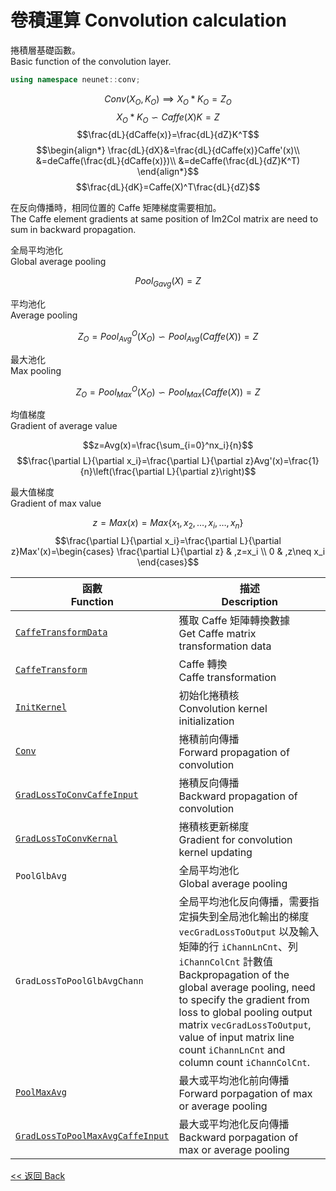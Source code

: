 # 卷積運算 Convolution calculation

捲積層基礎函數。\
Basic function of the convolution layer.

```c++
using namespace neunet::conv;
```

$$Conv(X_O,K_O) \implies X_O*K_O=Z_O$$
$$X_O*K_O \backsim Caffe(X)K=Z$$
$$\frac{dL}{dCaffe(x)}=\frac{dL}{dZ}K^T$$
$$\begin{align*}
    \frac{dL}{dX}&=\frac{dL}{dCaffe(x)}Caffe'(x)\\
    &=deCaffe(\frac{dL}{dCaffe(x)})\\
    &=deCaffe(\frac{dL}{dZ}K^T)
\end{align*}$$
$$\frac{dL}{dK}=Caffe(X)^T\frac{dL}{dZ}$$

在反向傳播時，相同位置的 Caffe 矩陣梯度需要相加。\
The Caffe element gradients at same position of Im2Col matrix are need to sum in backward propagation.

全局平均池化\
Global average pooling

$$Pool_{Gavg}(X)=Z$$

平均池化\
Average pooling

$$Z_O=Pool_{Avg}^O(X_O) \backsim Pool_{Avg}(Caffe(X))=Z$$

最大池化\
Max pooling

$$Z_O=Pool_{Max}^O(X_O) \backsim Pool_{Max}(Caffe(X))=Z$$

均值梯度\
Gradient of average value

$$z=Avg(x)=\frac{\sum_{i=0}^nx_i}{n}$$
$$\frac{\partial L}{\partial x_i}=\frac{\partial L}{\partial z}Avg'(x)=\frac{1}{n}\left(\frac{\partial L}{\partial z}\right)$$

最大值梯度\
Gradient of max value

$$z=Max(x)=Max\{x_1,x_2,\dots,x_i,\dots,x_n\}$$
$$\frac{\partial L}{\partial x_i}=\frac{\partial L}{\partial z}Max'(x)=\begin{cases}
    \frac{\partial L}{\partial z} & ,z=x_i \\
    0 & ,z\neq x_i
\end{cases}$$

函數<br>Function|描述<br>Description
-|-
[`CaffeTransformData`](CaffeTransformData.md)|獲取 Caffe 矩陣轉換數據<br>Get Caffe matrix transformation data
[`CaffeTransform`](CaffeTransform.md)|Caffe 轉換<br>Caffe transformation
[`InitKernel`](InitKernel.md)|初始化捲積核<br>Convolution kernel initialization
[`Conv`](Conv.md)|捲積前向傳播<br>Forward propagation of convolution
[`GradLossToConvCaffeInput`](GradLossToConvCaffeInput.md)|捲積反向傳播<br>Backward propagation of convolution
[`GradLossToConvKernal`](GradLossToConvKernal.md)|捲積核更新梯度<br>Gradient for convolution kernel updating
`PoolGlbAvg`|全局平均池化<br>Global average pooling
`GradLossToPoolGlbAvgChann`|全局平均池化反向傳播，需要指定損失到全局池化輸出的梯度 `vecGradLossToOutput` 以及輸入矩陣的行 `iChannLnCnt`、列 `iChannColCnt` 計數值<br>Backpropagation of the global average pooling, need to specify the gradient from loss to global pooling output matrix `vecGradLossToOutput`, value of input matrix line count `iChannLnCnt` and column count `iChannColCnt`.
[`PoolMaxAvg`](PoolMaxAvg.md)|最大或平均池化前向傳播<br>Forward porpagation of max or average pooling
[`GradLossToPoolMaxAvgCaffeInput`](GradLossToPoolMaxAvgCaffeInput.md)|最大或平均池化反向傳播<br>Backward porpagation of max or average pooling

[<< 返回 Back](../cover.md)
